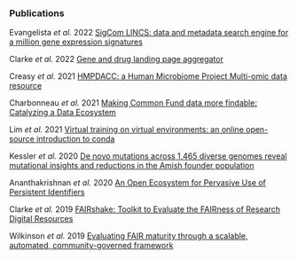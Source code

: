 ### Publications

Evangelista _et al._ 2022 [SigCom LINCS: data and metadata search engine for a million gene expression signatures](https://academic.oup.com/nar/advance-article/doi/10.1093/nar/gkac328/6582159?login=false)

Clarke _et al._ 2022 [Gene and drug landing page aggregator](https://www.ncbi.nlm.nih.gov/pmc/articles/PMC8969666/)

Creasy _et al._ 2021 [HMPDACC: a Human Microbiome Project Multi-omic data resource](https://academic.oup.com/nar/article/49/D1/D734/6030231)

Charbonneau _et al._ 2021 [Making Common Fund data more findable: Catalyzing a Data Ecosystem](https://www.biorxiv.org/content/10.1101/2021.11.05.467504v2)

Lim _et al._ 2021 [Virtual training on virtual environments: an online
open-source introduction to conda](https://jose.theoj.org/papers/10.21105/jose.00130)

Kessler _et al._ 2020 [De novo mutations across 1,465 diverse genomes reveal mutational insights and reductions in the Amish founder population](https://www.ncbi.nlm.nih.gov/pmc/articles/PMC7007577/)

Ananthakrishnan _et al._ 2020 [An Open Ecosystem for Pervasive Use of Persistent Identifiers](https://doi.org/10.1145/3311790.3396660)

Clarke _et al._ 2019 [FAIRshake: Toolkit to Evaluate the FAIRness of Research Digital Resources](https://www.sciencedirect.com/science/article/abs/pii/S240547121930345X)

Wilkinson _et al._ 2019 [Evaluating FAIR maturity through a scalable, automated, community-governed framework](https://www.nature.com/articles/s41597-019-0184-5)
